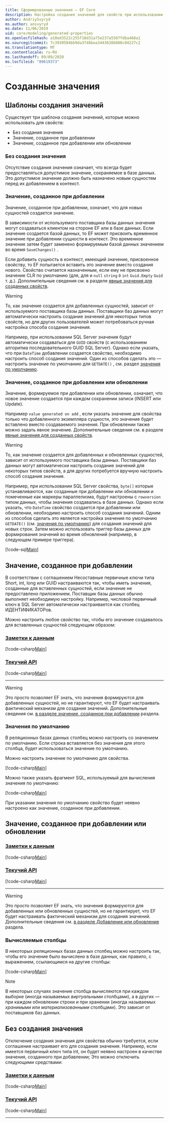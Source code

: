 ```yaml
---
title: Сформированные значения — EF Core
description: Настройка создания значений для свойств при использовании Entity Framework Core
author: AndriySvyryd
ms.author: ansvyryd
ms.date: 11/06/2019
uid: core/modeling/generated-properties
ms.openlocfilehash: a10ed3522c255f18d31a75e237a5507fdba468a1
ms.sourcegitcommit: 7c3939504bb9da3f46bea3443638b808c04227c2
ms.translationtype: MT
ms.contentlocale: ru-RU
ms.lasthandoff: 09/09/2020
ms.locfileid: "89619373"
---
```

# <a name="generated-values"></a>Созданные значения

## <a name="value-generation-patterns"></a>Шаблоны создания значений

Существует три шаблона создания значений, которые можно использовать для свойств:

* Без создания значения
* Значение, созданное при добавлении
* Значение, созданное при добавлении или обновлении

### <a name="no-value-generation"></a>Без создания значения

Отсутствие создания значения означает, что всегда будет предоставляться допустимое значение, сохраняемое в базе данных. Это допустимое значение должно быть назначено новым сущностям перед их добавлением в контекст.

### <a name="value-generated-on-add"></a>Значение, созданное при добавлении

Значение, созданное при добавлении, означает, что для новых сущностей создается значение.

В зависимости от используемого поставщика базы данных значения могут создаваться клиентом на стороне EF или в базе данных. Если значение создается базой данных, то EF может присвоить временное значение при добавлении сущности в контекст. Это временное значение затем будет заменено формируемым базой данных значением во время `SaveChanges()` .

Если добавить сущность в контекст, имеющий значение, присвоенное свойству, то EF попытается вставить это значение вместо создания нового. Свойство считается назначенным, если ему не присвоено значение CLR по умолчанию (для, для и `null` `string` `0` `int` `Guid.Empty` `Guid` т. д.). Дополнительные сведения см. в разделе [явные значения для созданных свойств](xref:core/saving/explicit-values-generated-properties).

> [!WARNING]
> То, как значение создается для добавленных сущностей, зависит от используемого поставщика базы данных. Поставщики баз данных могут автоматически настроить создание значений для некоторых типов свойств, но для других пользователей может потребоваться ручная настройка способа создания значения.
>
> Например, при использовании SQL Server значения будут автоматически создаваться для `GUID` свойств (с использованием алгоритма последовательного GUID SQL Server). Однако если указать, что при `DateTime` добавлении создается свойство, необходимо настроить способ создания значений. Один из способов сделать это — настроить значение по умолчанию для `GETDATE()` , см. раздел [значения по умолчанию](#default-values).

### <a name="value-generated-on-add-or-update"></a>Значение, созданное при добавлении или обновлении

Значение, формируемое при добавлении или обновлении, означает, что новое значение создается при каждом сохранении записи (INSERT или Update).

Например `value generated on add` , если указать значение для свойства только что добавленного экземпляра сущности, это значение будет вставлено вместо создаваемого значения. При обновлении также можно задать явное значение. Дополнительные сведения см. в разделе [явные значения для созданных свойств](xref:core/saving/explicit-values-generated-properties).

> [!WARNING]
> То, как значение создается для добавленных и обновленных сущностей, зависит от используемого поставщика базы данных. Поставщики баз данных могут автоматически настроить создание значений для некоторых типов свойств, а для других потребуется вручную настроить способ создания значения.
>
> Например, при использовании SQL Server свойства, `byte[]` которые устанавливаются, как созданные при добавлении или обновлении и помеченные как маркеры параллелизма, будут настроены с `rowversion` типом данных, чтобы значения создавались в базе данных. Однако если указать, что `DateTime` свойство создается при добавлении или обновлении, необходимо настроить способ создания значений. Одним из способов сделать это является настройка значения по умолчанию `GETDATE()` (см. [значения по умолчанию](#default-values)) для создания значений для новых строк. Затем можно использовать триггер базы данных для формирования значений во время обновлений (например, в следующем примере триггера).
>
> [!code-sql[Main](../../../samples/core/Modeling/FluentAPI/ValueGeneratedOnAddOrUpdate.sql)]

## <a name="value-generated-on-add"></a>Значение, созданное при добавлении

В соответствии с соглашением Несоставные первичные ключи типа Short, int, long или GUID настраиваются так, чтобы иметь значения, созданные для вставленных сущностей, если значение не предоставлено приложением. Поставщик базы данных обычно выполняет необходимую настройку. Например, числовой первичный ключ в SQL Server автоматически настраивается как столбец ИДЕНТИФИКАТОРов.

Можно настроить любое свойство так, чтобы его значение создавалось для вставленных сущностей следующим образом:

### <a name="data-annotations"></a>[Заметки к данным](#tab/data-annotations)

[!code-csharp[Main](../../../samples/core/Modeling/DataAnnotations/ValueGeneratedOnAdd.cs?name=ValueGeneratedOnAdd&highlight=5)]

### <a name="fluent-api"></a>[Текучий API](#tab/fluent-api)

[!code-csharp[Main](../../../samples/core/Modeling/FluentAPI/ValueGeneratedOnAdd.cs?name=ValueGeneratedOnAdd&highlight=5)]

***

> [!WARNING]
> Это просто позволяет EF знать, что значения формируются для добавленных сущностей, но не гарантируют, что EF будет настраивать фактический механизм для создания значений. Дополнительные сведения см. [в разделе значение, созданное при добавлении](#value-generated-on-add) раздела.

### <a name="default-values"></a>Значения по умолчанию

В реляционных базах данных столбец можно настроить со значением по умолчанию. Если строка вставляется без значения для этого столбца, будет использоваться значение по умолчанию.

Можно настроить значение по умолчанию для свойства.

[!code-csharp[Main](../../../samples/core/Modeling/FluentAPI/DefaultValue.cs?name=DefaultValue&highlight=5)]

Можно также указать фрагмент SQL, используемый для вычисления значения по умолчанию:

[!code-csharp[Main](../../../samples/core/Modeling/FluentAPI/DefaultValueSql.cs?name=DefaultValueSql&highlight=5)]

При указании значения по умолчанию свойство будет неявно настроено как значение, созданное при добавлении.

## <a name="value-generated-on-add-or-update"></a>Значение, созданное при добавлении или обновлении

### <a name="data-annotations"></a>[Заметки к данным](#tab/data-annotations)

[!code-csharp[Main](../../../samples/core/Modeling/DataAnnotations/ValueGeneratedOnAddOrUpdate.cs?name=ValueGeneratedOnAddOrUpdate&highlight=5)]

### <a name="fluent-api"></a>[Текучий API](#tab/fluent-api)

[!code-csharp[Main](../../../samples/core/Modeling/FluentAPI/ValueGeneratedOnAddOrUpdate.cs?name=ValueGeneratedOnAddOrUpdate&highlight=5)]

***

> [!WARNING]
> Это просто позволяет EF знать, что значения формируются для добавленных или обновленных сущностей, но не гарантирует, что EF будет настраивать фактический механизм для создания значений. Дополнительные сведения см. [в разделе Добавление или обновление](#value-generated-on-add-or-update) раздела.

### <a name="computed-columns"></a>Вычисляемые столбцы

В некоторых реляционных базах данных столбец можно настроить так, чтобы его значение было вычислено в базе данных, как правило, с выражением, ссылающимся на другие столбцы:

[!code-csharp[Main](../../../samples/core/Modeling/FluentAPI/ComputedColumn.cs?name=ComputedColumn&highlight=5)]

> [!NOTE]
> В некоторых случаях значение столбца вычисляются при каждом выборке (иногда называемых *виртуальными* столбцами), а в других — при каждом обновлении строки и при хранении (иногда называемых *хранимыми* или *материализованными* столбцами). Это зависит от поставщиков баз данных.

## <a name="no-value-generation"></a>Без создания значения

Отключение создания значения для свойства обычно требуется, если соглашение настраивает его для создания значения. Например, если имеется первичный ключ типа int, он будет неявно настроен в качестве значения, созданного при добавлении; Это можно отключить следующими средствами:

### <a name="data-annotations"></a>[Заметки к данным](#tab/data-annotations)

[!code-csharp[Main](../../../samples/core/Modeling/DataAnnotations/ValueGeneratedNever.cs?name=ValueGeneratedNever&highlight=3)]

### <a name="fluent-api"></a>[Текучий API](#tab/fluent-api)

[!code-csharp[Main](../../../samples/core/Modeling/FluentAPI/ValueGeneratedNever.cs?name=ValueGeneratedNever&highlight=5)]

***
